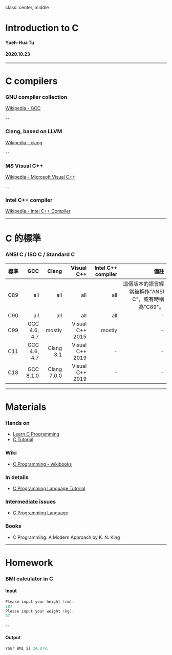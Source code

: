 
class: center, middle






# Introduction to C






#### Yueh-Hua Tu






#### 2020.10.23


---






# C compilers






### GNU compiler collection


[Wikipedia - GCC](https://en.wikipedia.org/wiki/GNU_Compiler_Collection)


--






### Clang, based on LLVM


[Wikipedia - clang](https://en.wikipedia.org/wiki/Clang)


--






### MS Visual C++


[Wikipedia - Microsoft Visual C++](https://en.wikipedia.org/wiki/Microsoft_Visual_C%2B%2B)


--






### Intel C++ compiler


[Wikipedia - Intel C++ Compiler](https://en.wikipedia.org/wiki/Intel_C%2B%2B_Compiler)


---






# C 的標準






### ANSI C / ISO C / Standard C


|  標準 |          GCC |       Clang |      Visual C++ | Intel C++ compiler |                               備註 |
| ---:| ------------:| -----------:| ---------------:| ------------------:| --------------------------------:|
| C89 |          all |         all |             all |                all | 這個版本的語言經常被稱作"ANSI C"，或有時稱為"C89"。 |
| C90 |          all |         all |             all |                all |                                - |
| C99 | GCC 4.6, 4.7 |      mostly | Visual C++ 2015 |             mostly |                                - |
| C11 | GCC 4.6, 4.7 |   Clang 3.1 | Visual C++ 2019 |                  - |                                - |
| C18 |    GCC 8.1.0 | Clang 7.0.0 | Visual C++ 2019 |                  - |                                - |


---






# Materials






### Hands on


  * [Learn C Programming](https://www.programiz.com/c-programming)
  * [C Tutorial](https://www.tutorialspoint.com/cprogramming/index.htm)






### Wiki


  * [C Programming - wikibooks](https://en.wikibooks.org/wiki/C_Programming)






### In details


  * [C Programming Language Tutorial](https://www.javatpoint.com/c-programming-language-tutorial)






### Intermediate issues


  * [C Programming Language](https://www.geeksforgeeks.org/c-programming-language/)






### Books


  * C Programming: A Modern Approach by K. N. King


---






# Homework






### BMI calculator in C






#### Input


```c
Please input your height (cm):
187
Please input your weight (kg):
87
```


--






#### Output


```c
Your BMI is 24.879.
```

